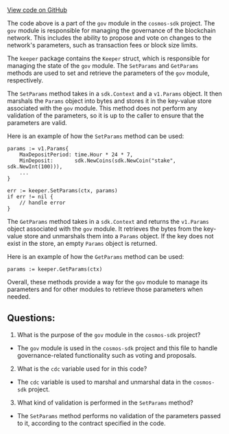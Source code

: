 [View code on GitHub](https://github.com/cosmos/cosmos-sdk.git/x/gov/keeper/params.go)

The code above is a part of the `gov` module in the `cosmos-sdk` project. The `gov` module is responsible for managing the governance of the blockchain network. This includes the ability to propose and vote on changes to the network's parameters, such as transaction fees or block size limits.

The `keeper` package contains the `Keeper` struct, which is responsible for managing the state of the `gov` module. The `SetParams` and `GetParams` methods are used to set and retrieve the parameters of the `gov` module, respectively.

The `SetParams` method takes in a `sdk.Context` and a `v1.Params` object. It then marshals the `Params` object into bytes and stores it in the key-value store associated with the `gov` module. This method does not perform any validation of the parameters, so it is up to the caller to ensure that the parameters are valid.

Here is an example of how the `SetParams` method can be used:

```
params := v1.Params{
    MaxDepositPeriod: time.Hour * 24 * 7,
    MinDeposit:       sdk.NewCoins(sdk.NewCoin("stake", sdk.NewInt(100))),
    ...
}

err := keeper.SetParams(ctx, params)
if err != nil {
    // handle error
}
```

The `GetParams` method takes in a `sdk.Context` and returns the `v1.Params` object associated with the `gov` module. It retrieves the bytes from the key-value store and unmarshals them into a `Params` object. If the key does not exist in the store, an empty `Params` object is returned.

Here is an example of how the `GetParams` method can be used:

```
params := keeper.GetParams(ctx)
```

Overall, these methods provide a way for the `gov` module to manage its parameters and for other modules to retrieve those parameters when needed.
## Questions: 
 1. What is the purpose of the `gov` module in the `cosmos-sdk` project?
- The `gov` module is used in the `cosmos-sdk` project and this file to handle governance-related functionality such as voting and proposals.

2. What is the `cdc` variable used for in this code?
- The `cdc` variable is used to marshal and unmarshal data in the `cosmos-sdk` project.

3. What kind of validation is performed in the `SetParams` method?
- The `SetParams` method performs no validation of the parameters passed to it, according to the contract specified in the code.